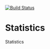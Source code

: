 [![Build Status](https://travis-ci.org/Einrichtungshaus-Ostermann/OstStatistics.svg?branch=master)](https://travis-ci.org/Einrichtungshaus-Ostermann/OstStatistics)
# Statistics
Statistics